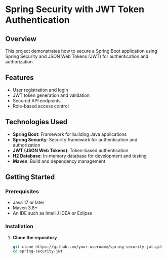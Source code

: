 # Spring Security with JWT Token Authentication

## Overview

This project demonstrates how to secure a Spring Boot application using Spring Security and JSON Web Tokens (JWT) for authentication and authorization.

## Features

- User registration and login
- JWT token generation and validation
- Secured API endpoints
- Role-based access control

## Technologies Used

- **Spring Boot**: Framework for building Java applications
- **Spring Security**: Security framework for authentication and authorization
- **JWT (JSON Web Tokens)**: Token-based authentication
- **H2 Database**: In-memory database for development and testing
- **Maven**: Build and dependency management

## Getting Started

### Prerequisites

- Java 17 or later
- Maven 3.8+
- An IDE such as IntelliJ IDEA or Eclipse

### Installation

1. **Clone the repository**

   ```bash
   git clone https://github.com/your-username/spring-security-jwt.git
   cd spring-security-jwt
